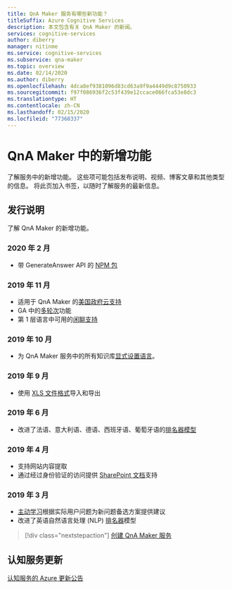 ```yaml
---
title: QnA Maker 服务有哪些新功能？
titleSuffix: Azure Cognitive Services
description: 本文包含有关 QnA Maker 的新闻。
services: cognitive-services
author: diberry
manager: nitinme
ms.service: cognitive-services
ms.subservice: qna-maker
ms.topic: overview
ms.date: 02/14/2020
ms.author: diberry
ms.openlocfilehash: 4dca8ef9381096d83cd63a9f9a4449d9c8750933
ms.sourcegitcommit: f97f086936f2c53f439e12ccace066fca53e8dc3
ms.translationtype: HT
ms.contentlocale: zh-CN
ms.lasthandoff: 02/15/2020
ms.locfileid: "77368337"
---
```

# <a name="whats-new-in-qna-maker"></a>QnA Maker 中的新增功能

了解服务中的新增功能。 这些项可能包括发布说明、视频、博客文章和其他类型的信息。 将此页加入书签，以随时了解服务的最新信息。

## <a name="release-notes"></a>发行说明

了解 QnA Maker 的新增功能。

### <a name="february-2020"></a>2020 年 2 月

* 带 GenerateAnswer API 的 [NPM 包](https://www.npmjs.com/package/@azure/cognitiveservices-qnamaker)

### <a name="november-2019"></a>2019 年 11 月

* 适用于 QnA Maker 的[美国政府云支持](https://docs.microsoft.com/azure/azure-government/documentation-government-services-aiandcognitiveservices#qna-maker)
* GA 中的[多轮次](https://docs.microsoft.com/azure/cognitive-services/qnamaker/how-to/multiturn-conversation)功能
* 第 1 层语言中可用的[闲聊支持](https://docs.microsoft.com/azure/cognitive-services/qnamaker/how-to/chit-chat-knowledge-base#language-support)

### <a name="october-2019"></a>2019 年 10 月

* 为 QnA Maker 服务中的所有知识库[显式设置语言](./how-to/language-knowledge-base.md#select-language-when-creating-first-knowledge-base)。

### <a name="september-2019"></a>2019 年 9 月

* 使用 [XLS 文件格式](concepts/content-types.md)导入和导出

### <a name="june-2019"></a>2019 年 6 月

* 改进了法语、意大利语、德语、西班牙语、葡萄牙语的[排名器模型](concepts/query-knowledge-base.md#ranker-process)

### <a name="april-2019"></a>2019 年 4 月

* 支持网站内容提取
* 通过经过身份验证的访问提供 [SharePoint 文档](how-to/add-sharepoint-datasources.md)支持

### <a name="march-2019"></a>2019 年 3 月

* [主动学习](how-to/improve-knowledge-base.md)根据实际用户问题为新问题备选方案提供建议
* 改进了英语自然语言处理 (NLP) [排名器](concepts/query-knowledge-base.md#ranker-process)模型

> [!div class="nextstepaction"]
> [创建 QnA Maker 服务](how-to/set-up-qnamaker-service-azure.md)

## <a name="cognitive-service-updates"></a>认知服务更新

[认知服务的 Azure 更新公告](https://azure.microsoft.com/updates/?product=cognitive-services)
